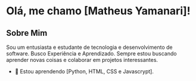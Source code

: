 # Olá, me chamo [Matheus Yamanari]!

## Sobre Mim

Sou um entusiasta e estudante de tecnologia e desenvolvimento de software. 
Busco Experiência e Aprendizado. 
Sempre estou buscando aprender novas coisas e colaborar em projetos interessantes.
- 🌱 Estou aprendendo [Python, HTML, CSS e Javascrypt].
